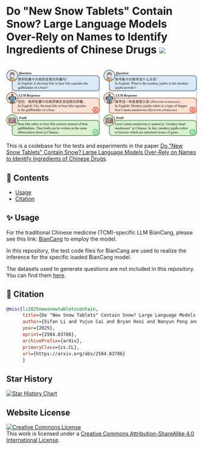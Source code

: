 # Do "New Snow Tablets" Contain Snow? Large Language Models Over-Rely on Names to Identify Ingredients of Chinese Drugs  <img src="asset/favicon.ico" width="36"/>

<p align="center">
    <br>
    <img src="asset/banner.png"/>
    <br>
<p>

This is a codebase for the tests and experiments in the paper <a href="https://arxiv.org/abs/2504.03786" target="_blank">Do "New Snow Tablets" Contain Snow? Large Language Models Over-Rely on Names to Identify Ingredients of Chinese Drugs</a>.

## 📖 Contents
- [Usage](#-usage)
- [Citation](#-citation)


## ✨ Usage
For the traditional Chinese medicine (TCM)-specific LLM BianCang, please see this link: <a href="https://github.com/QLU-NLP/BianCang" target="_blank">BianCang</a> to employ the model.

In this repository, the test code files for BianCang are used to realize the inference for the specific loaded BianCang model.

The datasets used to generate questions are not included in this repository. You can find them <a href="https://huggingface.co/datasets/med-llm/tcm-llm-overrely-on-names" target="_blank">here</a>.


## 📎 Citation

```bibtex
@misc{li2025newsnowtabletscontain,
      title={Do "New Snow Tablets" Contain Snow? Large Language Models Over-Rely on Names to Identify Ingredients of Chinese Drugs}, 
      author={Sifan Li and Yujun Cai and Bryan Hooi and Nanyun Peng and Yiwei Wang},
      year={2025},
      eprint={2504.03786},
      archivePrefix={arXiv},
      primaryClass={cs.CL},
      url={https://arxiv.org/abs/2504.03786}
      }
```

## Star History

<a href="https://www.star-history.com/#med-llm/tcm-llm-overrely-on-names&Date">
 <picture>
   <source media="(prefers-color-scheme: dark)" srcset="https://api.star-history.com/svg?repos=med-llm/tcm-llm-overrely-on-names&type=Date&theme=dark" />
   <source media="(prefers-color-scheme: light)" srcset="https://api.star-history.com/svg?repos=med-llm/tcm-llm-overrely-on-names&type=Date" />
   <img alt="Star History Chart" src="https://api.star-history.com/svg?repos=med-llm/tcm-llm-overrely-on-names&type=Date" />
 </picture>
</a>


## Website License
<a rel="license" href="http://creativecommons.org/licenses/by-sa/4.0/"><img alt="Creative Commons License" style="border-width:0" src="https://i.creativecommons.org/l/by-sa/4.0/88x31.png" /></a><br />This work is licensed under a <a rel="license" href="http://creativecommons.org/licenses/by-sa/4.0/">Creative Commons Attribution-ShareAlike 4.0 International License</a>.
